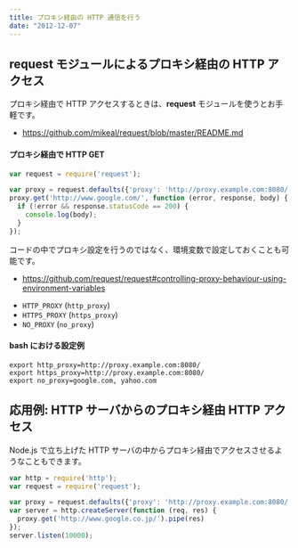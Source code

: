 ```yaml
---
title: プロキシ経由の HTTP 通信を行う
date: "2012-12-07"
---
```


request モジュールによるプロキシ経由の HTTP アクセス
----

プロキシ経由で HTTP アクセスするときは、**request** モジュールを使うとお手軽です。

* https://github.com/mikeal/request/blob/master/README.md

#### プロキシ経由で HTTP GET

```javascript
var request = require('request');

var proxy = request.defaults({'proxy': 'http://proxy.example.com:8080/'})
proxy.get('http://www.google.com/', function (error, response, body) {
  if (!error && response.statusCode == 200) {
    console.log(body);
  }
});
```

コードの中でプロキシ設定を行うのではなく、環境変数で設定しておくことも可能です。

* https://github.com/request/request#controlling-proxy-behaviour-using-environment-variables
 - `HTTP_PROXY` (`http_proxy`)
 - `HTTPS_PROXY` (`https_proxy`)
 - `NO_PROXY` (`no_proxy`)

#### bash における設定例

```shell
export http_proxy=http://proxy.example.com:8080/
export https_proxy=http://proxy.example.com:8080/
export no_proxy=google.com, yahoo.com
```

応用例: HTTP サーバからのプロキシ経由 HTTP アクセス
----

Node.js で立ち上げた HTTP サーバの中からプロキシ経由でアクセスさせるようなこともできます。

```javascript
var http = require('http');
var request = require('request');

var proxy = request.defaults({'proxy': 'http://proxy.example.com:8080/'})
var server = http.createServer(function (req, res) {
  proxy.get('http://www.google.co.jp/').pipe(res)
});
server.listen(10000);
```

